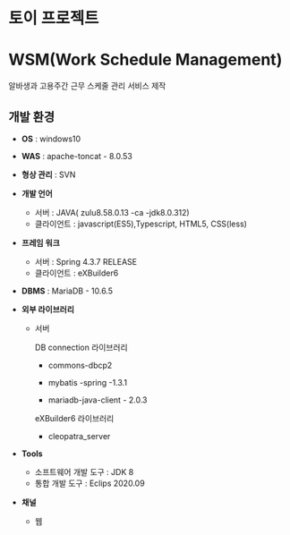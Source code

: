 # 토이 프로젝트
# WSM(Work Schedule Management)
알바생과 고용주간 근무 스케줄 관리 서비스 제작



## 개발 환경

- **OS** : windows10

- **WAS** : apache-toncat - 8.0.53
- **형상 관리** : SVN
- **개발 언어**

  - 서버 : JAVA( zulu8.58.0.13 -ca -jdk8.0.312)
  - 클라이언트 : javascript(ES5),Typescript, HTML5, CSS(less)

- **프레임 워크**

  - 서버 : Spring 4.3.7 RELEASE
  - 클라이언트 : eXBuilder6

- **DBMS** : MariaDB - 10.6.5

- **외부 라이브러리**

  - 서버

    DB connection 라이브러리

    - commons-dbcp2

    - mybatis -spring -1.3.1
    - mariadb-java-client - 2.0.3

    eXBuilder6  라이브러리

    - cleopatra_server

- **Tools**

  - 소프트웨어 개발 도구 : JDK 8
  - 통합 개발 도구 : Eclips 2020.09

- **채널**

  - 웹
